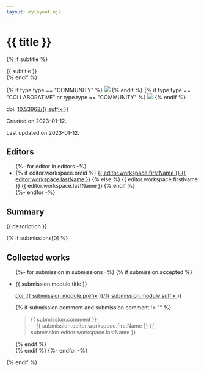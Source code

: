 ```yaml
---
layout: mylayout.njk
---
```

# {{ title }}
{% if subtitle %}
<div role="doc-subtitle">{{ subtitle }}</div>
{% endif %}
    
{% if type.type == "COMMUNITY" %}
<img class="header-image" src="header.jpg" />
{% endif %}
{% if type.type == "COLLABORATIVE" or type.type == "COMMUNITY" %}
<img class="icon-image" src="icon.svg" />
{% endif %}

doi: <a href="https://doi.org/10.53962/{{ suffix }}">10.53962/{{ suffix }}</a>

Created on 2023-01-12.

Last updated on  2023-01-12.

## Editors

<ul>
{%- for editor in editors -%}
<li>
{% if editor.workspace.orcid %}
<a href="https://orcid.org/{{ editor.workspace.orcid }}">{{ editor.workspace.firstName }} {{ editor.workspace.lastName }}</a>
{% else %}
{{ editor.workspace.firstName }} {{ editor.workspace.lastName }}
{% endif %}
</li>
{%- endfor -%}
</ul>

## Summary

{{ description }}

{% if submissions[0] %}
## Collected works
<ul>
{%- for submission in submissions -%}
{% if submission.accepted %} 
<li>
<p>{{ submission.module.title }}</p>
<p><a href="https://doi.org/{{ submission.module.prefix }}/{{ submission.module.suffix }}">doi: {{ submission.module.prefix }}/{{ submission.module.suffix }}</a></p>
{% if submission.comment and submission.comment != "" %}
<blockquote>{{ submission.comment }}
<div class="quote-footer">—{{ submission.editor.workspace.firstName }} {{ submission.editor.workspace.lastName }}</cite></div class="quote-footer"></blockquote>
{% endif %}
</li>
{% endif %}
{%- endfor -%}
</ul>
{% endif %}

